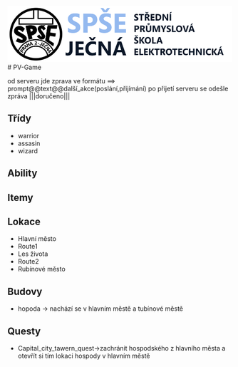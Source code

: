 <img src="/Jecna_logo.png" alt="SPŠE Ječná"/>
# PV-Game

od serveru jde zprava ve formátu ==> prompt@@text@@další_akce(poslání,přijímání)
po přijetí serveru se odešle zpráva |||doručeno|||

## Třídy
- warrior
- assasin
- wizard

## Ability

## Itemy

## Lokace
- Hlavní město
- Route1
- Les života
- Route2
- Rubínové město

## Budovy
- hopoda -> nachází se v hlavním městě a tubínové městě

## Questy
- Capital_city_tawern_quest->zachránit hospodského z hlavního města a otevřít si tím lokaci hospody v hlavním městě